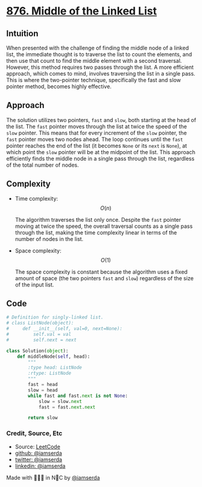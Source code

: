 # [876. Middle of the Linked List](https://leetcode.com/problems/middle-of-the-linked-list/post-solution/?submissionId=1170449976)

## Intuition

When presented with the challenge of finding the middle node of a linked list, the immediate thought is to traverse the list to count the elements, and then use that count to find the middle element with a second traversal. However, this method requires two passes through the list. A more efficient approach, which comes to mind, involves traversing the list in a single pass. This is where the two-pointer technique, specifically the fast and slow pointer method, becomes highly effective.

## Approach

The solution utilizes two pointers, `fast` and `slow`, both starting at the head of the list. The `fast` pointer moves through the list at twice the speed of the `slow` pointer. This means that for every increment of the `slow` pointer, the `fast` pointer moves two nodes ahead. The loop continues until the `fast` pointer reaches the end of the list (it becomes `None` or its `next` is `None`), at which point the `slow` pointer will be at the midpoint of the list. This approach efficiently finds the middle node in a single pass through the list, regardless of the total number of nodes.

## Complexity

- Time complexity: $$O(n)$$

  The algorithm traverses the list only once. Despite the `fast` pointer moving at twice the speed, the overall traversal counts as a single pass through the list, making the time complexity linear in terms of the number of nodes in the list.

- Space complexity: $$O(1)$$

  The space complexity is constant because the algorithm uses a fixed amount of space (the two pointers `fast` and `slow`) regardless of the size of the input list.

## Code

```python
# Definition for singly-linked list.
# class ListNode(object):
#     def __init__(self, val=0, next=None):
#         self.val = val
#         self.next = next

class Solution(object):
    def middleNode(self, head):
        """
        :type head: ListNode
        :rtype: ListNode
        """
        fast = head
        slow = head
        while fast and fast.next is not None:
            slow = slow.next
            fast = fast.next.next

        return slow
```

### Credit, Source, Etc

- Source: [LeetCode](https://leetcode.com/problems/middle-of-the-linked-list/description)
- [github:  @iamserda](https://github.com/iamserda)
- [twitter: @iamserda](https://twitter.com/iamserda)
- [linkedin:    @iamserda](https://linkedin.com/in/iamserda)

Made with 🤍🫶🏿 in N🗽C by [@iamserda](https://www.twitter.com/iamserda)